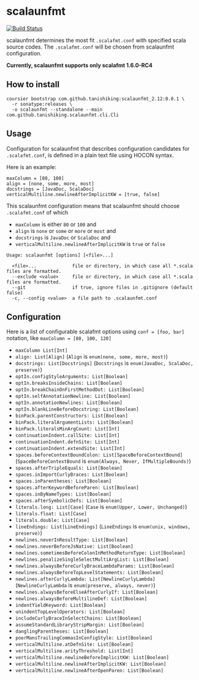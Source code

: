 # scalaunfmt
[![Build Status](https://travis-ci.com/tanishiking/scalaunfmt.svg?branch=master)](https://travis-ci.com/tanishiking/scalaunfmt)

scalaunfmt determines the most fit `.scalafmt.conf` with specified scala source codes.
The `.scalafmt.conf` will be chosen from scalaunfmt configuration.

**Currently, scalaunfmt supports only scalafmt 1.6.0-RC4**

## How to install
```
coursier bootstrap com.github.tanishiking:scalaunfmt_2.12:0.0.1 \
  -r sonatype:releases \
  -o scalaunfmt --standalone --main com.github.tanishiking.scalaunfmt.cli.Cli
```

## Usage
Configuration for scalaunfmt that describes configuration candidates for `.scalafmt.conf`, is defined in a plain text file using HOCON syntax.

Here is an example:

```
maxColumn = [80, 100]
align = [none, some, more, most]
docstrings = [JavaDoc, ScalaDoc]
verticalMultiline.newlineAfterImplicitKW = [true, false]
```

This scalaunfmt configuration means that scalaunfmt should choose `.scalafmt.conf` of which

- `maxColumn` is either `80` or `100` and
- `align` is `none` or `some` or `more` or `most` and
- `docstrings` is `JavaDoc` or `ScalaDoc` and
- `verticalMultiline.newlineAfterImplicitKW` is `true` or `false`

```
Usage: scalaunfmt [options] [<file>...]

  <file>...             file or directory, in which case all *.scala files are formatted.
  --exclude <value>     file or directory, in which case all *.scala files are formatted.
  --git                 if true, ignore files in .gitignore (default false)
  -c, --config <value>  a file path to .scalaunfmt.conf
```

## Configuration
Here is a list of configurable scalafmt options using `conf = [foo, bar]` notation, like `maxColumn = [80, 100, 120]`

- `maxColumn List[Int]`
- `align: List[Align]` (`Align` is `enum(none, some, more, most)`)
- `docstrings: List[Docstrings]` (`Docstrings` is `enum(JavaDoc, ScalaDoc, preserve)`)
- `optIn.configStyleArguments: List[Boolean]`
- `optIn.breaksInsideChains: List[Boolean]`
- `optIn.breakChainOnFirstMethodDot: List[Boolean]`
- `optIn.selfAnnotationNewline: List[Boolean]`
- `optIn.annotationNewlines: List[Boolean]`
- `optIn.blankLineBeforeDocstring: List[Boolean]`
- `binPack.parentConstructors: List[Boolean]`
- `binPack.literalArgumentLists: List[Boolean]`
- `binPack.literalsMinArgCount: List[Int]`
- `continuationIndent.callSite: List[Int]`
- `continuationIndent.defnSite: List[Int]`
- `continuationIndent.extendSite: List[Int]`
- `spaces.beforeContextBoundColon: List[SpaceBeforeContextBound]` (`SpaceBeforeContextBound` is `enum(Always, Never, IfMultipleBounds)`)
- `spaces.afterTripleEquals: List[Boolean]`
- `spaces.inImportCurlyBraces: List[Boolean]`
- `spaces.inParentheses: List[Boolean]`
- `spaces.afterKeywordBeforeParen: List[Boolean]`
- `spaces.inByNameTypes: List[Boolean]`
- `spaces.afterSymbolicDefs: List[Boolean]`
- `literals.long: List[Case]` (`Case` is `enum(Upper, Lower, Unchanged)`)
- `literals.float: List[Case]`
- `literals.double: List[Case]`
- `lineEndings: List[LineEndings]` (`LineEndings` is `enum(unix, windows, preserve)`)
- `newlines.neverInResultType: List[Boolean]`
- `newlines.neverBeforeJsNative: List[Boolean]`
- `newlines.sometimesBeforeColonInMethodReturnType: List[Boolean]`
- `newlines.penalizeSingleSelectMultiArgList: List[Boolean]`
- `newlines.alwaysBeforeCurlyBraceLambdaParams: List[Boolean]`
- `newlines.alwaysBeforeTopLevelStatements: List[Boolean]`
- `newlines.afterCurlyLambda: List[NewlineCurlyLambda]` (`NewlineCurlyLambda` is `enum(preserve, always, never)`)
- `newlines.alwaysBeforeElseAfterCurlyIf: List[Boolean]`
- `newlines.alwaysBeforeMultilineDef: List[Boolean]`
- `indentYieldKeyword: List[Boolean]`
- `unindentTopLevelOperators: List[Boolean]`
- `includeCurlyBraceInSelectChains: List[Boolean]`
- `assumeStandardLibraryStripMargin: List[Boolean]`
- `danglingParentheses: List[Boolean]`
- `poorMansTrailingCommasInConfigStyle: List[Boolean]`
- `verticalMultiline.atDefnSite: List[Boolean]`
- `verticalMultiline.arityThreshold: List[Int]`
- `verticalMultiline.newlineBeforeImplicitKW: List[Boolean]`
- `verticalMultiline.newlineAfterImplicitKW: List[Boolean]`
- `verticalMultiline.newlineAfterOpenParen: List[Boolean]`
